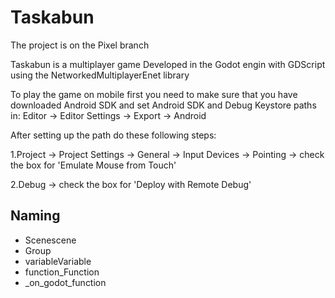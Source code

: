# Taskabun

The project is on the Pixel branch

Taskabun is a multiplayer game Developed in the Godot engin with GDScript using the NetworkedMultiplayerEnet library

To play the game on mobile first you need to make sure that you have downloaded Android SDK and set Android SDK and Debug Keystore paths in:
Editor -> Editor Settings -> Export -> Android 

After setting up the path do these following steps: 

1.Project -> Project Settings -> General -> Input Devices -> Pointing -> check the box for 'Emulate Mouse from Touch'

2.Debug -> check the box for 'Deploy with Remote Debug'

## Naming 
- Scenescene
- Group
- variableVariable
- function_Function
- _on_godot_function
